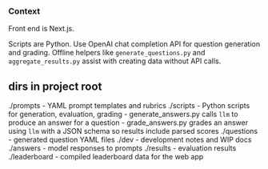 ### Context

Front end is Next.js.

Scripts are Python. Use OpenAI chat completion API for question generation and grading. Offline helpers like `generate_questions.py` and `aggregate_results.py` assist with creating data without API calls.

## dirs in project root

./prompts - YAML prompt templates and rubrics
./scripts - Python scripts for generation, evaluation, grading
    - generate_answers.py calls `llm` to produce an answer for a question
    - grade_answers.py grades an answer using `llm` with a JSON schema so results include parsed scores
./questions - generated question YAML files
./dev - development notes and WIP docs
./answers - model responses to prompts
./results - evaluation results
./leaderboard - compiled leaderboard data for the web app

